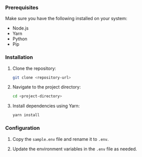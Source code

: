 ### Prerequisites

Make sure you have the following installed on your system:

- Node.js
- Yarn
- Python
- Pip

### Installation

1. Clone the repository:

   ```bash
   git clone <repository-url>
   ```

2. Navigate to the project directory:

   ```bash
   cd <project-directory>
   ```

3. Install dependencies using Yarn:

   ```bash
   yarn install
   ```

### Configuration

1. Copy the `sample.env` file and rename it to `.env`.

2. Update the environment variables in the `.env` file as needed.
